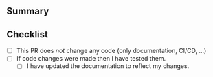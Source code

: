 ## Summary

<!-- What does this pull request do? -->

## Checklist

<!-- Put an X inside [ ] to check it, like so: [X] -->

- [ ] This PR does *not* change any code (only documentation, CI/CD, ...)
- [ ] If code changes were made then I have tested them.
  - [ ] I have updated the documentation to reflect my changes.
